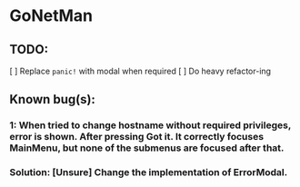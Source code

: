 # GoNetMan

## TODO:
[ ] Replace `panic!` with modal when required
[ ] Do heavy refactor-ing

## Known bug(s):
### 1: When tried to change hostname without required privileges, error is shown. After pressing **Got it**. It correctly focuses MainMenu, but none of the submenus are focused after that.

### Solution: [Unsure] Change the implementation of **ErrorModal**.
